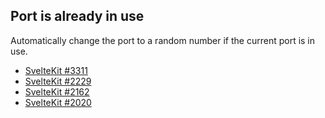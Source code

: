 ## Port is already in use

Automatically change the port to a random number if the current port is in use.

-   [SvelteKit #3311](https://github.com/sveltejs/kit/issues/3311)
-   [SvelteKit #2229](https://github.com/sveltejs/kit/issues/2229)
-   [SvelteKit #2162](https://github.com/sveltejs/kit/issues/2162)
-   [SvelteKit #2020](https://github.com/sveltejs/kit/issues/2020)
